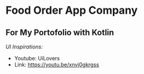 # Food Order App Company
For My Portofolio with Kotlin
--
*UI Inspirations:*
- Youtube: UiLovers
- Link: https://youtu.be/xnvj0gkrgss